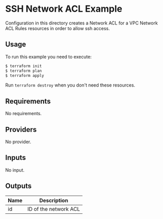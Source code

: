 # SSH Network ACL Example

Configuration in this directory creates a Network ACL for a VPC 
Network ACL Rules resources in order to allow ssh access.


## Usage

To run this example you need to execute:

```bash
$ terraform init
$ terraform plan
$ terraform apply
```

Run `terraform destroy` when you don't need these resources.

<!-- BEGINNING OF PRE-COMMIT-TERRAFORM DOCS HOOK -->
## Requirements

No requirements.

## Providers

No provider.

## Inputs

No input.

## Outputs

| Name | Description |
|------|-------------|
| id | ID of the network ACL |

<!-- END OF PRE-COMMIT-TERRAFORM DOCS HOOK -->
